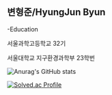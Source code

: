 ## 변형준/HyungJun Byun

-Education

서울과학고등학교 32기

서울대학교 지구환경과학부 23학번

![Anurag's GitHub stats](https://github-readme-stats.vercel.app/api?username=HyungJunByun&show_icons=true&theme=radical)

[![Solved.ac Profile](http://mazassumnida.wtf/api/generate_badge?boj=hjbyun04)](https://solved.ac/hjbyun04)
